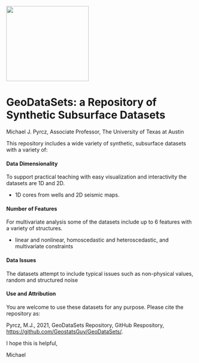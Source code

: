 <p>
    <img src="https://github.com/GeostatsGuy/GeostatsPy/blob/master/TCG_color_logo.png" width="220" height="200" />
</p>

# GeoDataSets: a Repository of Synthetic Subsurface Datasets

Michael J. Pyrcz, Associate Professor, The University of Texas at Austin

This repository includes a wide variety of synthetic, subsurface datasets with a variety of:

#### Data Dimensionality

To support practical teaching with easy visualization and interactivity the datasets are 1D and 2D.

* 1D cores from wells and 2D seismic maps. 

#### Number of Features

For multivariate analysis some of the datasets include up to 6 features with a variety of structures.

* linear and nonlinear, homoscedastic and heteroscedastic, and multivariate constraints 

#### Data Issues

The datasets attempt to include typical issues such as non-physical values, random and structured noise

#### Use and Attribution

You are welcome to use these datasets for any purpose. Please cite the repository as:

Pyrcz, M.J., 2021, GeoDataSets Repository, GitHub Respository, https://github.com/GeostatsGuy/GeoDataSets/.

I hope this is helpful,

Michael
